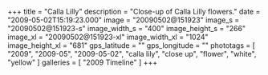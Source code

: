 +++
title = "Calla Lilly"
description = "Close-up of Calla Lilly flowers."
date = "2009-05-02T15:19:23.000"
image = "20090502@151923"
image_s = "20090502@151923-s"
image_width_s = "400"
image_height_s = "266"
image_xl = "20090502@151923-xl"
image_width_xl = "1024"
image_height_xl = "681"
gps_latitude = ""
gps_longitude = ""
phototags = [ "2009", "2009-05", "2009-05-02", "calla lily", "close up", "flower", "white", "yellow" ]
galleries = [ "2009 Timeline" ]
+++
